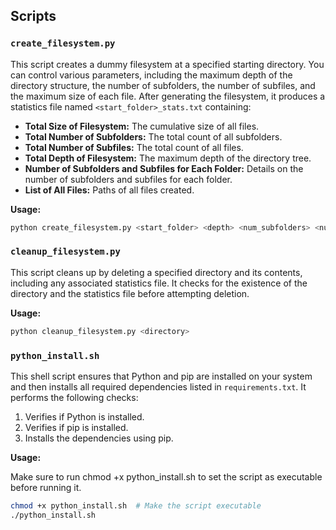 

## Scripts

### `create_filesystem.py`

This script creates a dummy filesystem at a specified starting directory. You can control various parameters, including the maximum depth of the directory structure, the number of subfolders, the number of subfiles, and the maximum size of each file. After generating the filesystem, it produces a statistics file named `<start_folder>_stats.txt` containing:

- **Total Size of Filesystem:** The cumulative size of all files.
- **Total Number of Subfolders:** The total count of all subfolders.
- **Total Number of Subfiles:** The total count of all files.
- **Total Depth of Filesystem:** The maximum depth of the directory tree.
- **Number of Subfolders and Subfiles for Each Folder:** Details on the number of subfolders and subfiles for each folder.
- **List of All Files:** Paths of all files created.

**Usage:**

```bash
python create_filesystem.py <start_folder> <depth> <num_subfolders> <num_subfiles> <max_file_size>
```

### `cleanup_filesystem.py`

This script cleans up by deleting a specified directory and its contents, including any associated statistics file. It checks for the existence of the directory and the statistics file before attempting deletion.

**Usage:**

```bash
python cleanup_filesystem.py <directory>
```

### `python_install.sh`

This shell script ensures that Python and pip are installed on your system and then installs all required dependencies listed in `requirements.txt`. It performs the following checks:

1. Verifies if Python is installed.
2. Verifies if pip is installed.
3. Installs the dependencies using pip.

**Usage:**

Make sure to run chmod +x python_install.sh to set the script as executable before running it.

```bash
chmod +x python_install.sh  # Make the script executable
./python_install.sh
```